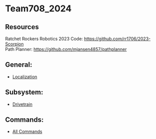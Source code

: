 # Team708_2024
## Resources ##
Ratchet Rockers Robotics 2023 Code: https://github.com/rr1706/2023-Scorpion <br>
Path Planner: https://github.com/mjansen4857/pathplanner

## General:
- [Localization](src\main\java\frc\robot\documentation\Localization.md)

## Subsystem:

- [Drivetrain](src\main\java\frc\robot\documentation\SubsystemDrivetrain.md)

## Commands:

- [All Commands](src\main\java\frc\robot\documentation\Command.md)